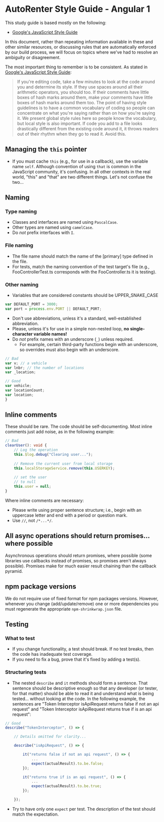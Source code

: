 # AutoRenter Style Guide - Angular 1

This study guide is based mostly on the following:

+ [Google's JavaScript Style Guide](http://google-styleguide.googlecode.com/svn/trunk/javascriptguide.xml)

In this document, rather than repeating information available in these and other similar resources, or discussing
rules that are automatically enforced by our build process, we will focus on topics where we've had to resolve an ambiguity or disagreement.

The most important thing to remember is to be consistent. As stated in
[Google's JavaScript Style Guide](http://google-styleguide.googlecode.com/svn/trunk/javascriptguide.xml):
> If you're editing code, take a few minutes to look at the code around you and determine its style. If they use spaces
> around all their arithmetic operators, you should too. If their comments have little boxes of hash marks around them,
> make your comments have little boxes of hash marks around them too.
> The point of having style guidelines is to have a common vocabulary of coding so people can concentrate on what you're
> saying rather than on how you're saying it. We present global style rules here so people know the vocabulary, but local
> style is also important. If code you add to a file looks drastically different from the existing code around it, it
> throws readers out of their rhythm when they go to read it. Avoid this.

## Managing the `this` pointer

* If you must cache `this` (e.g., for use in a callback), use the variable name `self`. Although convention of using 
`that` is common in the JavaScript community, it's confusing. In all other contexts in the real world, "this" and "that"
are two different things. Let's not confuse the two...

## Naming

### Type naming

* Classes and interfaces are named using ```PascalCase```.
* Other types are named using ```camelCase```.
* Do *not* prefix interfaces with `I`.

### File naming

* The file name should match the name of the [primary] type defined in the file.
* For tests, match the naming convention of the test target's file (e.g., FooControllerTest.ts corresponds with the FooController.ts it is testing).

### Other naming

* Variables that are considered constants should be UPPER\_SNAKE\_CASE

``` javascript
var DEFAULT_PORT = 3000;
var port = process.env.PORT || DEFAULT_PORT;
```

* Don't use abbreviations, unless it's a standard, well-established abbreviation.
* Please, unless it's for use in a simple non-nested loop, **no single-character variable names!**
* Do *not* prefix names with an underscore (`_`) unless required.
	* For example, certain third-party functions begin with an underscore, so overrides must also begin with an underscore.

```javascript
// Bad
var v; // a vehicle
var lnbr; // the number of locations
var _location;

// Good
var vehicle;
var locationCount;
var location;
}

```

## Inline comments

These should be rare. The code should be self-documenting. Most inline comments just add noise, as in the following example:

``` typescript
// Bad
clearUser(): void {
    // Log the operation
    this.$log.debug("Clearing user...");
    
    // Remove the current user from local storage
    this.localStorageService.remove(this.USERKEY);
    
    // set the user
    // to null
    this.user = null;
}
```

Where inline comments are necessary:

* Please write using proper sentence structure; i.e., begin with an uppercase letter and end with a period or question mark.
* Use `//`, not `/*...*/`.

## All async operations should return promises... where possible

Asynchronous operations should return promises, where possible (some libraries
use callbacks instead of promises, so promises aren't always possible). Promises make for much
easier result chaining than the callback pyramid.

## npm package versions

We do not require use of fixed format for npm packages versions. However, whenever you change (add/update/remove) one or more dependencies you must regenerate the appropriate `npm-shrinkwrap.json` file.

## Testing

### What to test

* If you change functionality, a test should break. If no test breaks, then the code has inadequate test coverage.
* If you need to fix a bug, prove that it's fixed by adding a test(s).

### Structuring tests

* The nested ```describe``` and ```it``` methods should form a sentence. That sentence should be descriptive enough so
that any developer (or tester, for that matter) should be able to read it and understand what is being tested... without
looking at the code. In the following example, the sentences are
"Token Interceptor isApiRequest returns false if not an api request" and
"Token Interceptor isApiRequest returns true if is an api request":

``` typescript
// Good
describe("TokenInterceptor", () => {

    // Details omitted for clarity...

    describe("isApiRequest", () => {

        it("returns false if not an api request", () => {
        	...
            expect(actualResult).to.be.false;
        });

        it("returns true if is an api request", () => {
        	...
            expect(actualResult).to.be.true;
        });

    });
```

* Try to have only one ```expect``` per test. The description of the test should match the expectation.


